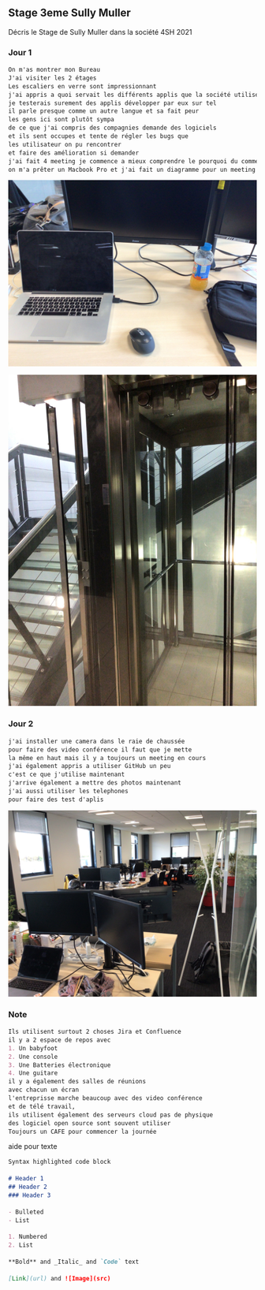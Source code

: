 ## Stage 3eme Sully Muller

Décris le Stage de Sully Muller dans la société 4SH
2021

### Jour 1

```markdown
On m'as montrer mon Bureau
J'ai visiter les 2 étages
Les escaliers en verre sont impressionnant
j'ai appris a quoi servait les différents applis que la société utilisent
je testerais surement des applis développer par eux sur tel
il parle presque comme un autre langue et sa fait peur
les gens ici sont plutôt sympa
de ce que j'ai compris des compagnies demande des logiciels
et ils sent occupes et tente de régler les bugs que
les utilisateur on pu rencontrer
et faire des amélioration si demander
j'ai fait 4 meeting je commence a mieux comprendre le pourquoi du comment
on m'a prêter un Macbook Pro et j'ai fait un diagramme pour un meeting
```
![Mon Bureau](https://github.com/SullyFlex/Stage3eme/blob/gh-pages/IMG_0303.jpg?raw=true)

![Escaliers et ascenseur](https://github.com/SullyFlex/Stage3eme/blob/gh-pages/Escaliers.jpg?raw=true)

### Jour 2
```markdown
j'ai installer une camera dans le raie de chaussée
pour faire des video conférence il faut que je mette
la même en haut mais il y a toujours un meeting en cours
j'ai également appris a utiliser GitHub un peu
c'est ce que j'utilise maintenant
j'arrive également a mettre des photos maintenant
j'ai aussi utiliser les telephones
pour faire des test d'aplis
```

![Ensemble Des Bureaux](https://raw.githubusercontent.com/SullyFlex/Stage3eme/gh-pages/IMG_0304.jpg)

### Note
```markdown
Ils utilisent surtout 2 choses Jira et Confluence
il y a 2 espace de repos avec
1. Un babyfoot
2. Une console
3. Une Batteries électronique
4. Une guitare
il y a également des salles de réunions
avec chacun un écran
l'entreprisse marche beaucoup avec des video conférence
et de télé travail,
ils utilisent également des serveurs cloud pas de physique
des logiciel open source sont souvent utiliser
Toujours un CAFE pour commencer la journée
```



aide pour texte
```markdown
Syntax highlighted code block

# Header 1
## Header 2
### Header 3

- Bulleted
- List

1. Numbered
2. List

**Bold** and _Italic_ and `Code` text

[Link](url) and ![Image](src)
```
